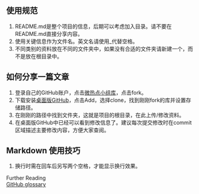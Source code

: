 ## 使用规范

1. README.md是整个项目的信息，后期可以考虑加入目录。请不要在README.md直接分享内容。
2. 使用关键信息作为文件名。英文名请使用_代替空格。
3. 不同类别的资料放在不同的文件夹中，如果没有合适的文件夹请新建一个，而不是放在根目录中。

## 如何分享一篇文章

1. 登录自己的GitHub账户，点击[微热点小组库](https://github.com/tudousponge/Wei_Re_Dian-Group)，点击fork。
2. 下载安装[桌面版GitHub](https://desktop.github.com/)，点击Add，选择clone，找到刚刚fork的库并设置存储路径。
3. 在刚刚的路径中找到文件夹，这就是项目的根目录，在此上传/修改资料。
4. 在桌面版GitHub中已经可以看到修改信息了。建议每次提交修改时在commit区域描述主要修改内容，方便大家查阅。

## Markdown 使用技巧
1. 换行时需在回车后另写两个空格，才能显示换行效果。



Further Reading  
[GitHub glossary](https://help.github.com/en/github/getting-started-with-github/github-glossary#branch)

